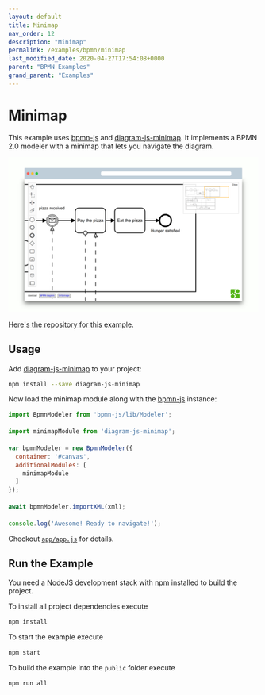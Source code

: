```yaml
---
layout: default
title: Minimap
nav_order: 12
description: "Minimap"
permalink: /examples/bpmn/minimap
last_modified_date: 2020-04-27T17:54:08+0000
parent: "BPMN Examples"
grand_parent: "Examples"
---
```


# Minimap

This example uses [bpmn-js](https://github.com/bpmn-io/bpmn-js) and [diagram-js-minimap](https://github.com/bpmn-io/diagram-js-minimap). It implements a BPMN 2.0 modeler with a minimap that lets you navigate the diagram.

![image](/assets/images/minimap.png)

[Here's the repository for this example.](https://github.com/bpmn-io/bpmn-js-examples/tree/master/minimap)

## Usage

Add [diagram-js-minimap](https://github.com/bpmn-io/diagram-js-minimap) to your project:

```sh
npm install --save diagram-js-minimap
```

Now load the minimap module along with the [bpmn-js](https://github.com/bpmm-io/bpmn-js) instance:

```javascript
import BpmnModeler from 'bpmn-js/lib/Modeler';

import minimapModule from 'diagram-js-minimap';

var bpmnModeler = new BpmnModeler({
  container: '#canvas',
  additionalModules: [
    minimapModule
  ]
});

await bpmnModeler.importXML(xml);

console.log('Awesome! Ready to navigate!');
```

Checkout [`app/app.js`](app/app.js) for details.


## Run the Example

You need a [NodeJS](http://nodejs.org) development stack with [npm](https://npmjs.org) installed to build the project.

To install all project dependencies execute

```sh
npm install
```

To start the example execute

```sh
npm start
```

To build the example into the `public` folder execute

```sh
npm run all
```
